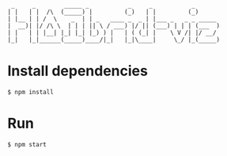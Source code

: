 ```
 _     _        _____ _           _     _           _       
| |   | |  /\  (_____) |         (_)   | |         (_)      
| |__ | | /  \    _  | | _   ____ _  _ | |___ _   _ _ _____ 
|  __)| |/ /\ \  | | | || \ / ___) |/ || (___) | | | (___  )
| |   | | |__| |_| |_| |_) ) |   | ( (_| |    \ V /| |/ __/ 
|_|   |_|______(_____)____/|_|   |_|\____|     \_/ |_(_____)
```                                                            

# Install dependencies

```
$ npm install
```

# Run

```
$ npm start
```